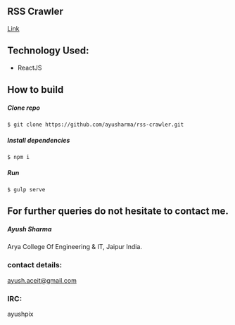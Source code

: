 ## RSS Crawler
[Link](https://frozen-ridge-64850.herokuapp.com/)

## Technology Used:
* ReactJS

## How to build

##### Clone repo  
`$ git clone https://github.com/ayusharma/rss-crawler.git`

##### Install dependencies
`$ npm i`

##### Run
`$ gulp serve`


## For further queries do not hesitate to contact me.

##### Ayush Sharma
Arya College Of Engineering & IT, Jaipur  India.

### contact details:
ayush.aceit@gmail.com

### IRC:
ayushpix
